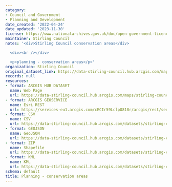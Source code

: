 ```yaml
---
category:
- Council and Government
- Planning and Development
date_created: '2022-04-24'
date_updated: '2023-11-30'
license: https://www.nationalarchives.gov.uk/doc/open-government-licence/version/3/
maintainer: Stirling Council
notes: '<div>Stirling Council conservation areas</div>

  <div><br /></div>

  <p>planning - conservation areas</p>'
organization: Stirling Council
original_dataset_link: https://data-stirling-council.hub.arcgis.com/maps/stirling-council::planning-conservation-areas
records: null
resources:
- format: ARCGIS HUB DATASET
  name: Web Page
  url: https://data-stirling-council.hub.arcgis.com/maps/stirling-council::planning-conservation-areas
- format: ARCGIS GEOSERVICE
  name: Esri REST
  url: https://services-eu1.arcgis.com/cECIr59LclpO818r/arcgis/rest/services/Planning_Conservation_Areas_HES/FeatureServer/8
- format: CSV
  name: CSV
  url: https://data-stirling-council.hub.arcgis.com/datasets/stirling-council::planning-conservation-areas.csv?where=1=1&outSR=%7B%22latestWkid%22%3A27700%2C%22wkid%22%3A27700%7D
- format: GEOJSON
  name: GeoJSON
  url: https://data-stirling-council.hub.arcgis.com/datasets/stirling-council::planning-conservation-areas.geojson?where=1=1&outSR=%7B%22latestWkid%22%3A27700%2C%22wkid%22%3A27700%7D
- format: ZIP
  name: Shapefile
  url: https://data-stirling-council.hub.arcgis.com/datasets/stirling-council::planning-conservation-areas.zip?where=1=1&outSR=%7B%22latestWkid%22%3A27700%2C%22wkid%22%3A27700%7D
- format: KML
  name: KML
  url: https://data-stirling-council.hub.arcgis.com/datasets/stirling-council::planning-conservation-areas.kml?where=1=1&outSR=%7B%22latestWkid%22%3A27700%2C%22wkid%22%3A27700%7D
schema: default
title: Planning - conservation areas
---
```

